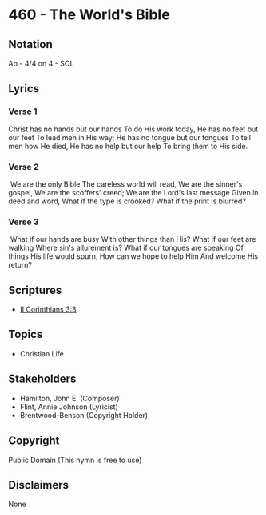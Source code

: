 # 460 - The World's Bible

## Notation

Ab - 4/4 on 4 - SOL

## Lyrics

### Verse 1

Christ has no hands but our hands To do His work today,  He has no feet but our feet To lead men in His way; He has no tongue but our tongues To tell men how He died, He has no help but our help  To bring them to His side.

### Verse 2

 We are the only Bible The careless world will read, We are the sinner's gospel, We are the scoffers' creed; We are the Lord's last message Given in deed and word, What if the type is crooked? What if the print is blurred?

### Verse 3

 What if our hands are busy With other things than His? What if our feet are walking Where sin's allurement is? What if our tongues are speaking Of things His life would spurn, How can we hope to help Him And welcome His return? 


## Scriptures

- [II Corinthians 3:3](https://www.biblegateway.com/passage/?search=II%20Corinthians%203%3A3)

## Topics

- Christian Life

## Stakeholders

- Hamilton, John E. (Composer)
- Flint, Annie Johnson (Lyricist)
- Brentwood-Benson (Copyright Holder)

## Copyright

Public Domain
(This hymn is free to use)

## Disclaimers

None

